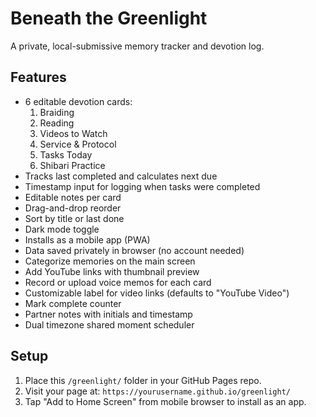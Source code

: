 # Beneath the Greenlight

A private, local-submissive memory tracker and devotion log.

## Features
- 6 editable devotion cards:
  1. Braiding
  2. Reading
  3. Videos to Watch
  4. Service & Protocol
  5. Tasks Today
  6. Shibari Practice
- Tracks last completed and calculates next due
- Timestamp input for logging when tasks were completed
- Editable notes per card
- Drag-and-drop reorder
- Sort by title or last done
- Dark mode toggle
- Installs as a mobile app (PWA)
- Data saved privately in browser (no account needed)
- Categorize memories on the main screen
- Add YouTube links with thumbnail preview
- Record or upload voice memos for each card
- Customizable label for video links (defaults to "YouTube Video")
- Mark complete counter
- Partner notes with initials and timestamp
- Dual timezone shared moment scheduler

## Setup

1. Place this `/greenlight/` folder in your GitHub Pages repo.
2. Visit your page at: `https://yourusername.github.io/greenlight/`
3. Tap "Add to Home Screen" from mobile browser to install as an app.
